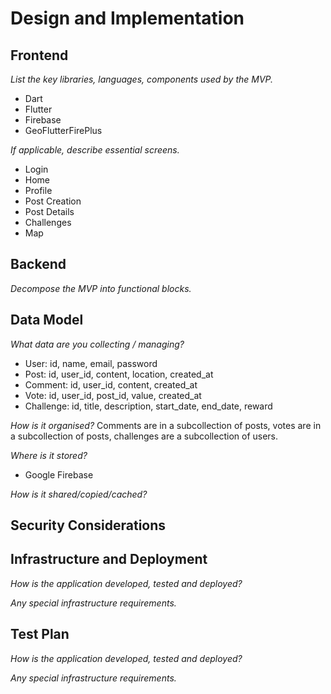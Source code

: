 # Design and Implementation

## Frontend

*List the key libraries, languages, components used by the MVP.*
- Dart
- Flutter
- Firebase
- GeoFlutterFirePlus

*If applicable, describe essential screens.*
- Login
- Home
- Profile
- Post Creation
- Post Details
- Challenges
- Map


## Backend

*Decompose the MVP into functional blocks.*

## Data Model

*What data are you collecting / managing?*
- User: id, name, email, password
- Post: id, user_id, content, location, created_at
- Comment: id, user_id, content, created_at
- Vote: id, user_id, post_id, value, created_at
- Challenge: id, title, description, start_date, end_date, reward

*How is it organised?*
Comments are in a subcollection of posts, votes are in a subcollection of posts, challenges are a subcollection of users.

*Where is it stored?*
- Google Firebase

*How is it shared/copied/cached?*

## Security Considerations

## Infrastructure and Deployment

*How is the application developed, tested and deployed?*

*Any special infrastructure requirements.*

## Test Plan

*How is the application developed, tested and deployed?*

*Any special infrastructure requirements.*

